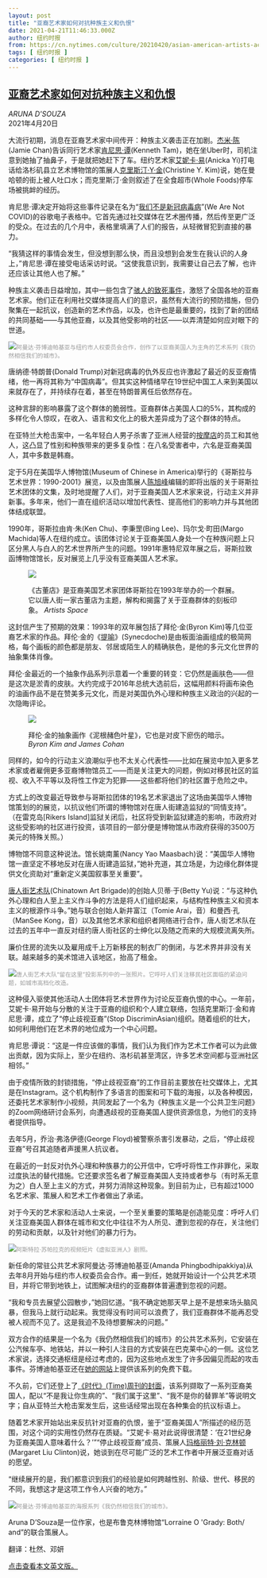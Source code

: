 ```yaml
---
layout: post
title: "亚裔艺术家如何对抗种族主义和仇恨"
date: 2021-04-21T11:46:33.000Z
author: 纽约时报
from: https://cn.nytimes.com/culture/20210420/asian-american-artists-activism/
tags: [ 纽约时报 ]
categories: [ 纽约时报 ]
---
```

<!--1619005593000-->
[亚裔艺术家如何对抗种族主义和仇恨](https://cn.nytimes.com/culture/20210420/asian-american-artists-activism/)
------

<div>
<address>ARUNA D'SOUZA</address><time pudate="2021-04-20 05:36:01" datetime="2021-04-20 05:36:01">2021年4月20日</time><section class="article-body"><p>大流行初期，消息在亚裔艺术家中间传开：种族主义袭击正在加剧。<a rel="noopener noreferrer" target="_blank" href="https://jamiechan.nyc/">杰米·陈</a>(Jamie Chan)告诉同行艺术家<a rel="noopener noreferrer" target="_blank" href="https://queensmuseum.org/2021/01/kenneth-tam" title="Link: https://queensmuseum.org/2021/01/kenneth-tam">肯尼思·谭</a>(Kenneth Tam)，她在坐Uber时，司机注意到她抽了抽鼻子，于是就把她赶下了车。纽约艺术家<a href="https://www.nytimes.com/2017/02/14/t-magazine/art/anicka-yi.html" title="Link: https://www.nytimes.com/2017/02/14/t-magazine/art/anicka-yi.html">艾妮卡·易</a>(Anicka Yi)打电话给洛杉矶县立艺术博物馆的策展人<a rel="noopener noreferrer" target="_blank" href="https://www.youtube.com/watch?v=ZypwCUSURiY" title="Link: https://www.youtube.com/watch?v=ZypwCUSURiY">克里斯汀·Y·金</a>(Christine Y. Kim)说，她在曼哈顿的街上被人吐口水；而克里斯汀·金则叙述了在全食超市(Whole Foods)停车场被挑衅的经历。</p><p>肯尼思·谭决定开始将这些事件记录在名为“<a rel="noopener noreferrer" target="_blank" href="https://docs.google.com/spreadsheets/d/1J__LXydwifaPR6kSxS5lnOcHVytLMe8NMczekKQegg4/edit#gid=0" title="Link: https://docs.google.com/spreadsheets/d/1J__LXydwifaPR6kSxS5lnOcHVytLMe8NMczekKQegg4/edit#gid=0">我们不是新冠病毒病</a>”(We Are Not COVID)的谷歌电子表格中。它首先通过社交媒体在艺术圈传播，然后传至更广泛的受众。在过去的几个月中，表格里填满了人们的报告，从轻微冒犯到直接的暴力。</p><p>“我猜这样的事情会发生，但没想到那么快，而且没想到会发生在我认识的人身上，”肯尼思·谭在接受电话采访时说。“这使我意识到，我需要让自己去了解，也许还应该让其他人也了解。”</p><p>种族主义袭击日益增加，其中一些包含了<a href="https://www.nytimes.com/interactive/2021/04/03/us/anti-asian-attacks.html">骇人的致死事件</a>，激怒了全国各地的亚裔艺术家。他们正在利用社交媒体提高人们的意识，虽然有大流行的预防措施，但仍聚集在一起抗议，创造新的艺术作品，以及，也许也是最重要的，找到了新的团结的共同基础——与其他亚裔，以及其他受影响的社区——以弄清楚如何应对眼下的世道。</p><p><img src="https://static01.nyt.com/images/2021/04/19/arts/13asian-art-bias-6/merlin_186190140_8d0be5fa-4956-4185-8dca-d4acfe1717cd-master1050.jpg"><small style="color: #999;">阿曼达·芬博迪帕基亚与纽约市人权委员会合作，创作了以亚裔美国人为主角的艺术系列《我仍然相信我们的城市》。</small></p><p>唐纳德·特朗普(Donald Trump)对新冠病毒的仇外反应也许激起了最近的反亚裔情绪，他一再将其称为“中国病毒”。但其实这种情绪早在19世纪中国工人来到美国以来就存在了，并持续存在着，甚至在特朗普离任后依然存在。</p><p>这种言辞的影响暴露了这个群体的脆弱性。亚裔群体占美国人口的5%，其构成的多样化令人惊叹，在收入、语言和文化上的极大差异成为了这个群体的特点。</p><p>在亚特兰大枪击案中，一名年轻白人男子杀害了亚洲人经营的<a href="https://www.nytimes.com/2021/03/18/us/sex-trafficking-massage-parlors.html">按摩店</a>的员工和其他人，这凸显了性别和种族带来的更多复杂性：在八名受害者中，六名是亚裔美国人，其中多数是韩裔。</p><p>定于5月在美国华人博物馆(Museum of Chinese in America)举行的《哥斯拉与艺术世界：1990-2001》展览，以及由策展人<a rel="noopener noreferrer" target="_blank" href="http://howiechenarchive.com/">陈旭峰</a>编辑的即将出版的关于哥斯拉艺术团体的文集，及时地提醒了人们，对于亚裔美国人艺术家来说，行动主义并非新事。多年来，他们一直在组织活动以增加代表性、提高他们的影响力并与其他团体结成联盟。</p><p>1990年，哥斯拉由肯·朱(Ken Chu)、李秉罡(Bing Lee)、玛尔戈·町田(Margo Machida)等人在纽约成立。该团体讨论关于亚裔美国人身处一个在种族问题上只区分黑人与白人的艺术世界所产生的问题。1991年惠特尼双年展之后，哥斯拉致函博物馆馆长，反对展览上几乎没有亚裔美国人艺术家。</p><p><figure class="article-inline-photo"><img src="https://static01.nyt.com/images/2021/04/19/arts/18asian-art-bias-7/18asian-art-bias-7-jumbo.jpg"></p><figcaption>《古董店》是亚裔美国艺术家团体哥斯拉在1993年举办的一个群展。它以唐人街一家古董店为主题，解构和揭露了关于亚裔群体的刻板印象。 <cite>Artists Space</cite></figcaption></figure><p>这封信产生了预期的效果：1993年的双年展包括了拜伦·金(Byron Kim)等几位亚裔艺术家的作品。拜伦·金的《<a rel="noopener noreferrer" target="_blank" href="https://whitney.org/collection/works/12073">提喻</a>》(Synecdoche)是由板面油画组成的极简网格，每个画板的颜色都是朋友、邻居或陌生人的精确肤色，是他的多元文化世界的抽象集体肖像。</p><p>拜伦·金最近的一个抽象作品系列示意着一个重要的转变：它仍然是画肤色——但是这次是淤青的皮肤。大约完成于2016年总统大选前后，这幅用颜料将画布染色的油画作品不是在赞美多元文化，而是对美国仇外心理和种族主义政治的兴起的一次隐晦评论。</p><p><figure class="article-inline-photo"><img src="https://static01.nyt.com/images/2021/04/19/arts/13asian-art-bias-3/13asian-art-bias-3-jumbo.jpg"></p><figcaption>拜伦·金的抽象画作《泥根赭色叶星》，它也是对皮下瘀伤的暗示。 <cite>Byron Kim and James Cohan</cite></figcaption></figure><p>同样的，如今的行动主义浪潮似乎也不太关心代表性——比如在展览中加入更多艺术家或者雇佣更多亚裔博物馆员工——而是关注更大的问题，例如对移民社区的监视、收入不平等以及将性工作定为犯罪——这些都将他们的社区置于危险之中。</p><p>方式上的改变最近导致参与哥斯拉团体的19名艺术家退出了这场由美国华人博物馆策划的的展览，以抗议他们所谓的博物馆对在唐人街建造监狱的“同情支持”。（在雷克岛[Rikers Island]监狱关闭后，社区将受到新监狱建造的影响，市政府对这些受影响的社区进行投资，该项目的一部分便是博物馆从市政府获得的3500万美元的特殊关照。）</p><p>博物馆不同意这种说法。馆长姚南薰(Nancy Yao Maasbach)说：“美国华人博物馆一直坚定不移地反对在唐人街建造监狱，”她补充道，其立场是，为边缘化群体提供文化资助对“重新定义美国叙事至关重要”。</p><p><a rel="noopener noreferrer" target="_blank" href="https://www.chinatownartbrigade.org/">唐人街艺术队</a>(Chinatown Art Brigade)的创始人贝蒂·于(Betty Yu)说：“与这种仇外心理和白人至上主义作斗争的方法是将人们组织起来，与结构性种族主义和资本主义的根源作斗争。”她与联合创始人新井富江（Tomie Arai，音）和曼西·孔（ManSee Kong，音）以及其他艺术家和组织者网络进行合作，唐人街艺术队在过去的五年中一直反对纽约唐人街社区的士绅化以及随之而来的大规模流离失所。</p><p>廉价住房的流失以及雇用成千上万新移民的制衣厂的倒闭，与艺术界并非没有关联。越来越多的美术馆进入该地区，抬高了租金。</p><p><img src="https://static01.nyt.com/images/2021/04/19/arts/13asian-art-bias-5/13asian-art-bias-5-master1050.jpg"><small style="color: #999;">唐人街艺术大队“留在这里”投影系列中的一张照片。它呼吁人们关注移民社区面临的紧迫问题，如城市高档化改造。</small></p><p>这种侵入驱使其他活动人士团体将艺术世界作为讨论反亚裔仇恨的中心。一年前，艾妮卡·易开始与分散的关注于亚裔的组织和个人建立联络，包括克里斯汀·金和肯尼思·谭，成立了“停止歧视亚裔”(Stop DiscriminAsian)组织。随着组织的壮大，如何利用他们在艺术界的地位成为一个中心问题。</p><p>肯尼思·谭说：“这是一件应该做的事情，我们认为我们作为艺术工作者可以为此做出贡献，因为实际上，至少在纽约、洛杉矶甚至湾区，许多艺术空间都与亚洲社区相邻。”</p><p>由于疫情所致的封锁措施，“停止歧视亚裔”的工作目前主要放在社交媒体上，尤其是在Instagram。这个机构制作了多语言的图案和可下载的海报，以及各种模因，还委托艺术家制作小视频，共同发起了一个名为《种族主义是一个公共卫生问题》的Zoom网络研讨会系列，向遭遇歧视的亚裔美国人提供资源信息，为他们的支持者提供指导。</p><p>去年5月，乔治·弗洛伊德(George Floyd)被警察杀害引发暴动，之后，“停止歧视亚裔”号召其追随者声援黑人抗议者。</p><p>在最近的一封反对仇外心理和种族暴力的公开信中，它呼吁将性工作非罪化，采取过度执法的替代措施。它还要求签名者了解亚裔美国人支持或者参与（有时系无意为之）白人至上主义的方式，并努力消除这种现象。到目前为止，已有超过1000名艺术家、策展人和艺术工作者做出了承诺。</p><p>对于今天的艺术家和活动人士来说，一个至关重要的策略是创造能见度：呼吁人们关注亚裔美国人群体在城市和文化中往往不为人所见、遭到忽视的存在，关注他们的劳动和贡献，以及针对他们的暴力行为。</p><p><img src="https://static01.nyt.com/images/2021/04/19/arts/13asian-art-bias-2/13asian-art-bias-2-master1050.jpg"><small style="color: #999;">阿斯特拉·苏帕拉克的视频短片《虚拟亚洲人》剧照。</small></p><p>新任命的常驻公共艺术家阿曼达·芬博迪帕基亚(Amanda Phingbodhipakkiya)从去年8月开始与纽约市人权委员会合作。甫一到任，她就开始设计一个公共艺术项目，并将它带到地铁上，试图解决纽约的亚裔群体普遍遭到忽视的问题。</p><p>“我和专员去展望公园散步，”她回忆道。“我不确定她那天早上是不是想来场头脑风暴，但我马上就行动起来。我觉得没有时间可以浪费了，我们亚裔群体不能再忍受被人视而不见了。这是我迫不及待想要解决的问题。”</p><p>双方合作的结果是一个名为《我仍然相信我们的城市》的公共艺术系列，它安装在公汽候车亭、地铁站，并以一种引人注目的方式安装在巴克莱中心的一侧。这位艺术家说，选择交通枢纽是经过考虑的，因为这些地点发生了许多因偏见而起的攻击事件。芬博迪帕基亚还在<a rel="noopener noreferrer" target="_blank" href="https://www.alonglastname.com/">她的网站</a>上提供该系列的免费下载。</p><p>不久前，它们还登上了<a rel="noopener noreferrer" target="_blank" href="https://time.com/magazine/">《时代》(Time)周刊的封面</a>，该系列撷取了一系列亚裔美国人，配以“不是我让你生病的”、“我们属于这里”、“我不是你的替罪羊”等说明文字；自从亚特兰大枪击案发生后，这些话经常出现在各种集会的抗议标语上。</p><p>随着艺术家开始站出来反抗针对亚裔的仇恨，鉴于“亚裔美国人”所描述的经历范围，对这个词的实用性仍然存在质疑。“艾妮卡·易对此说得很清楚：‘在21世纪身为亚裔美国人意味着什么？’”“停止歧视亚裔”成员、策展人<a rel="noopener noreferrer" target="_blank" href="https://www.berggruen.org/people/margaret-liu-clinton/">玛格丽特·刘·克林顿</a>(Margaret Liu Clinton)说，她谈到在尽可能广泛的艺术工作者中开展泛亚裔对话的愿望。</p><p>“继续展开的是，我们都意识到我们的经验是如何跨越性别、阶级、世代、移民的不同，我想这才是这项工作令人兴奋的地方。”</p><p><img src="https://static01.nyt.com/images/2021/04/18/arts/18asian-art-bias-9/18asian-art-bias-9-master1050.jpg"><small style="color: #999;">阿曼达·芬博迪帕基亚的海报系列《我仍然相信我们的城市》。</small></p></section><footer class="author-info"><p>Aruna D’Souza是一位作家，也是布鲁克林博物馆“Lorraine O 'Grady: Both/ and”的联合策展人。</p><p>翻译：杜然、邓妍</p><p><a rel="nofollow" target="_blank" href="http://www.nytimes.com/2021/04/18/arts/design/asian-american-artists-activism.html">点击查看本文英文版。</a></p></footer>
</div>
